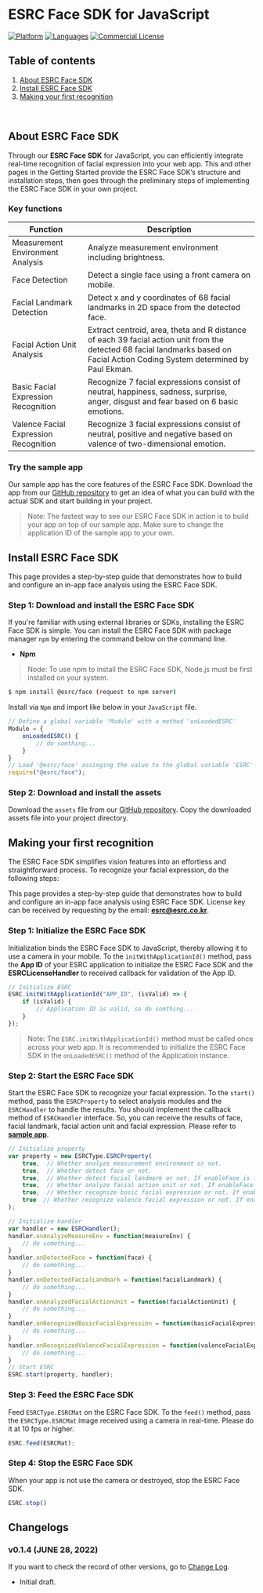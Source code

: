 # ESRC Face SDK for JavaScript

[![Platform](https://img.shields.io/badge/platform-JAVASCRIPT-orange.svg)](https://github.com/esrc-official/ESRC-Face-SDK-JavaScript)
[![Languages](https://img.shields.io/badge/language-JAVASCRIPT-orange.svg)](https://github.com/esrc-official/ESRC-Face-SDK-JavaScript)
[![Commercial License](https://img.shields.io/badge/License-Commercial-brightgreen.svg)](https://github.com/esrc-official/ESRC-Face-SDK-JavaScript/blob/master/LICENSE.md)

## Table of contents

  1. [About ESRC Face SDK](#about-esrc-face-sdk)
  1. [Install ESRC Face SDK](#install-esrc-face-sdk)
  1. [Making your first recognition](#making-your-first-recognition)

<br />

## About ESRC Face SDK

Through our **ESRC Face SDK** for JavaScript, you can efficiently integrate real-time recognition of facial expression into your web app. This and other pages in the Getting Started provide the ESRC Face SDK’s structure and installation steps, then goes through the preliminary steps of implementing the ESRC Face SDK in your own project.

<!-- ### Supported browsers

| Browser|Supported versions|
| :---: | :--- |
| Internet Explorer | 10 or higher |
| Edge | 13 or higher |
| Chrome | 16 or higher |
| Firefox | 11 or higher |
| Safari | 7 or higher |
| Opera | 12.1 or higher |
| iOS Safari | 7 or higher |
| Android Browser | 4.4 (Kitkat) or higher |  -->

### Key functions

|Function|Description|
|---|---|
|Measurement Environment Analysis| Analyze measurement environment including brightness. |
|Face Detection| Detect a single face using a front camera on mobile. |
|Facial Landmark Detection| Detect x and y coordinates of 68 facial landmarks in 2D space from the detected face. |
|Facial Action Unit Analysis| Extract centroid, area, theta and R distance of each 39 facial action unit from the detected 68 facial landmarks based on Facial Action Coding System determined by Paul Ekman. |
|Basic Facial Expression Recognition| Recognize 7 facial expressions consist of neutral, happiness, sadness, surprise, anger, disgust and fear based on 6 basic emotions. |
|Valence Facial Expression Recognition| Recognize 3 facial expressions consist of neutral, positive and negative based on valence of two-dimensional emotion. |


### Try the sample app

Our sample app has the core features of the ESRC Face SDK. Download the app from our [GitHub repository](https://github.com/esrc-official/ESRC-Face-JavaScript) to get an idea of what you can build with the actual SDK and start building in your project.

> Note: The fastest way to see our ESRC Face SDK in action is to build your app on top of our sample app. Make sure to change the application ID of the sample app to your own.


## Install ESRC Face SDK

This page provides a step-by-step guide that demonstrates how to build and configure an in-app face analysis using the ESRC Face SDK.

### Step 1: Download and install the ESRC Face SDK

If you're familiar with using external libraries or SDKs, installing the ESRC Face SDK is simple. You can install the ESRC Face SDK with package manager `npm` by entering the command below on the command line.

- **Npm**

> Node: To use npm to install the ESRC Face SDK, Node.js must be first installed on your system.

```bash
$ npm install @esrc/face (request to npm server)
```

Install via `Npm` and import like below in your `JavaScript` file.

```javascript
// Define a global variable 'Module' with a method 'onLoadedESRC'
Module = {
    onLoadedESRC() {
        // do somthing...
    }
}
// Load '@esrc/face' assinging the value to the global variable 'ESRC'
require("@esrc/face");
```

### Step 2: Download and install the assets

Download the `assets` file from our [GitHub repository](https://github.com/esrc-official/ESRC-Face-SDK-JavaScript/tree/master/assets). Copy the downloaded assets file into your project directory.

## Making your first recognition

The ESRC Face SDK simplifies vision features into an effortless and straightforward process. To recognize your facial expression, do the following steps:

This page provides a step-by-step guide that demonstrates how to build and configure an in-app face analysis using ESRC Face SDK. License key can be received by requesting by the email: **esrc@esrc.co.kr**.

### Step 1: Initialize the ESRC Face SDK

Initialization binds the ESRC Face SDK to JavaScript, thereby allowing it to use a camera in your mobile. To the `initWithApplicationId()` method, pass the **App ID** of your ESRC application to initialize the ESRC Face SDK and the **ESRCLicenseHandler** to received callback for validation of the App ID.

```javascript
// Initialize ESRC
ESRC.initWithApplicationId("APP_ID", (isValid) => {
    if (isValid) {
        // Application ID is valid, so do somthing...
    } 
});
```

> Note: The `ESRC.initWithApplicationId()` method must be called once across your web app. It is recommended to initialize the ESRC Face SDK in the `onLoadedESRC()` method of the Application instance.

### Step 2: Start the ESRC Face SDK

Start the ESRC Face SDK to recognize your facial expression. To the `start()` method, pass the `ESRCProperty` to select analysis modules and the `ESRCHandler` to handle the results. You should implement the callback method of `ESRCHandler` interface. So, you can receive the results of face, facial landmark, facial action unit and facial expression. Please refer to **[sample app](https://github.com/esrc-official/ESRC-Face-JavaScript)**.

```javascript
// Initialize property
var property = new ESRCType.ESRCProperty(
    true,  // Whether analyze measurement environment or not.
    true,  // Whether detect face or not.
    true,  // Whether detect facial landmark or not. If enableFace is false, it is also automatically set to false.
    true,  // Whether analyze facial action unit or not. If enableFace or enableFacialLandmark is false, it is also automatically set to false.
    true,  // Whether recognize basic facial expression or not. If enableFace is false, it is also automatically set to false.
    true  // Whether recognize valence facial expression or not. If enableFace is false, it is also automatically set to false.
);

// Initialize handler
var handler = new ESRCHandler();
handler.onAnalyzeMeasureEnv = function(measureEnv) {
    // do something...
}
handler.onDetectedFace = function(face) {
    // do something...
}
handler.onDetectedFacialLandmark = function(facialLandmark) {
    // do something...
}
handler.onAnalyzedFacialActionUnit = function(facialActionUnit) {
    // do something...
}
handler.onRecognizedBasicFacialExpression = function(basicFacialExpression) {
    // do something...
}
handler.onRecognizedValenceFacialExpression = function(valenceFacialExpression) {
    // do something...
}
// Start ESRC
ESRC.start(property, handler);
```

### Step 3: Feed the ESRC Face SDK

Feed `ESRCType.ESRCMat` on the ESRC Face SDK. To the `feed()` method, pass the `ESRCType.ESRCMat` image received using a camera in real-time. Please do it at 10 fps or higher.

```javascript
ESRC.feed(ESRCMat);
```

### Step 4: Stop the ESRC Face SDK

When your app is not use the camera or destroyed, stop the ESRC Face SDK.

```javascript
ESRC.stop()
```


## Changelogs

### v0.1.4 (JUNE 28, 2022)

If you want to check the record of other versions, go to [Change Log](https://github.com/esrc-official/ESRC-Face-SDK-JavaScript/blob/master/CHANGELOG.md).

- Initial draft.